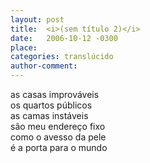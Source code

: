 ```yaml
---
layout: post
title:  <i>(sem título 2)</i>
date:   2006-10-12 -0300
place:
categories: translúcido
author-comment:
---
```


as casas improváveis<!--more-->  
os quartos públicos  
as camas instáveis  
são meu endereço fixo  
como o avesso da pele  
é a porta para o mundo  

